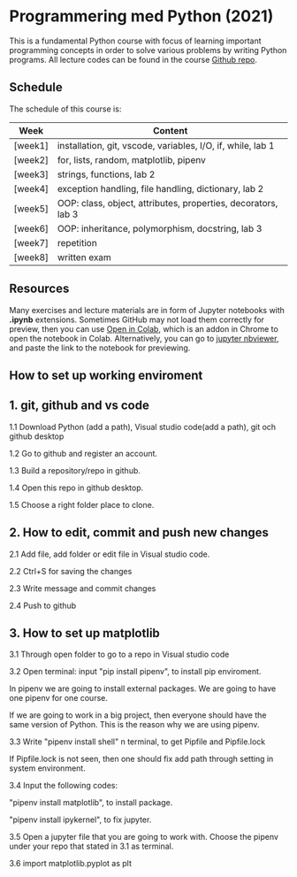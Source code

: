 # Programmering med Python (2021)
This is a fundamental Python course with focus of learning important programming concepts in order to solve various problems by writing Python programs. All lecture codes can be found in the course [Github repo][ghr].

[ghr]: https://github.com/yuna-liu/python-programming-Yuna-Liu



## Schedule

The schedule of this course is:

|     Week     | Content                                                       |
| :----------: | ------------------------------------------------------------- |
| [week1] | installation, git, vscode, variables, I/O, if, while, lab 1   |
| [week2] | for, lists, random, matplotlib, pipenv                        |
| [week3] | strings, functions, lab 2                                     |
| [week4] | exception handling, file handling, dictionary, lab 2          |
| [week5] | OOP: class, object, attributes, properties, decorators, lab 3 |
| [week6] | OOP: inheritance, polymorphism, docstring, lab 3              |
| [week7] | repetition                                                    |
| [week8] | written exam                                                      |



## Resources
Many exercises and lecture materials are in form of Jupyter notebooks with **.ipynb** extensions. Sometimes GitHub may not load them correctly for preview, then you can use [Open in Colab][colab_addon], which is an addon in Chrome to open the notebook in Colab. Alternatively, you can go to [jupyter nbviewer][nbviewer], and paste the link to the notebook for previewing. 

[nbviewer]: https://nbviewer.jupyter.org/
[colab_addon]: https://chrome.google.com/webstore/detail/open-in-colab/iogfkhleblhcpcekbiedikdehleodpjo?hl=sv






## How to set up working enviroment


## 1. git, github and vs code

1.1 Download Python (add a path), Visual studio code(add a path), git och github desktop

1.2 Go to github and register an account.

1.3 Build a repository/repo in github.

1.4 Open this repo in github desktop.

1.5 Choose a right folder place to clone.


## 2. How to edit, commit and push new changes

2.1 Add file, add folder or edit file in Visual studio code.

2.2 Ctrl+S for saving the changes

2.3 Write message and commit changes 

2.4 Push to github

## 3. How to set up matplotlib

3.1 Through open folder to go to a repo in Visual studio code 

3.2 Open terminal: input "pip install pipenv", to install pip enviroment. 

In pipenv we are going to install external packages. We are going to have one pipenv for one course. 

If we are going to work in a big project, then everyone should have the same version of Python. This is the reason why we are using pipenv.

3.3 Write "pipenv install shell" n terminal, to get Pipfile and Pipfile.lock

If Pipfile.lock is not seen, then one should fix add path through setting in system environment.


3.4 Input the following codes:

"pipenv install matplotlib", to install package.

"pipenv install ipykernel", to fix jupyter.

3.5 Open a jupyter file that you are going to work with. Choose the pipenv under your repo that stated in 3.1 as terminal.

3.6 import matplotlib.pyplot as plt